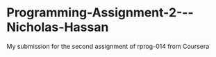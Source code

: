 # Programming-Assignment-2---Nicholas-Hassan
My submission for the second assignment of rprog-014 from Coursera
